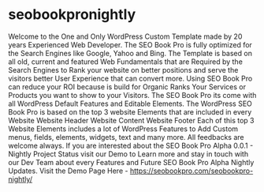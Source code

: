 # seobookpronightly
  Welcome to the One and Only WordPress Custom Template made by 20 years Experienced Web Developer. The SEO Book Pro is fully optimized for the Search Engines like Google, Yahoo and Bing.  The Template is based on all old, current and featured Web Fundamentals that are Required by the Search Engines to Rank your website on better positions and serve the visitors better User Experience that can convert more.  Using SEO Book Pro can reduce your ROI because is build for Organic Ranks Your Services or Products you want to show to your Visitors.  The SEO Book Pro its come with all WordPress Default Features and Editable Elements. The WordPress SEO Book Pro is based on the top 3 website Elements that are included in every Website      Website Header     Website Content     Website Footer Each of this top 3 Website Elements includes a lot of WordPress Features to Add Custom menus, fields, elements, widgets, text and many more.  All feedbacks are welcome always. If you are interested about the SEO Book Pro Alpha 0.0.1 - Nightly Project Status visit our Demo to Learn more and stay in touch with our Dev Team about every Features and Future SEO Book Pro Alpha Nightly Updates.  Visit the Demo Page Here - https://seobookpro.com/seobookpro-nightly/
